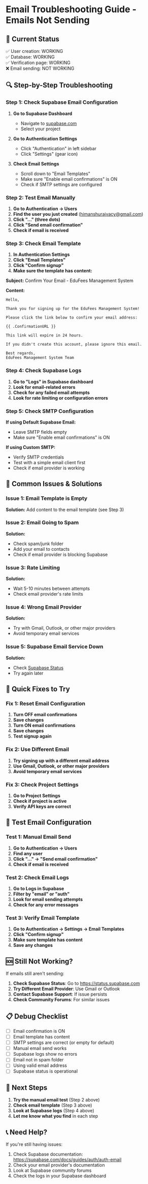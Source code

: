 # Email Troubleshooting Guide - Emails Not Sending

## 🚨 Current Status
✅ User creation: WORKING  
✅ Database: WORKING  
✅ Verification page: WORKING  
❌ Email sending: NOT WORKING  

## 🔍 Step-by-Step Troubleshooting

### Step 1: Check Supabase Email Configuration

1. **Go to Supabase Dashboard**
   - Navigate to [supabase.com](https://supabase.com)
   - Select your project

2. **Go to Authentication Settings**
   - Click "Authentication" in left sidebar
   - Click "Settings" (gear icon)

3. **Check Email Settings**
   - Scroll down to "Email Templates"
   - Make sure "Enable email confirmations" is ON
   - Check if SMTP settings are configured

### Step 2: Test Email Manually

1. **Go to Authentication → Users**
2. **Find the user you just created** (himanshurajvacy@gmail.com)
3. **Click "..." (three dots)**
4. **Click "Send email confirmation"**
5. **Check if email is received**

### Step 3: Check Email Template

1. **In Authentication Settings**
2. **Click "Email Templates"**
3. **Click "Confirm signup"**
4. **Make sure the template has content:**

**Subject:** Confirm Your Email - EduFees Management System

**Content:**
```
Hello,

Thank you for signing up for the EduFees Management System!

Please click the link below to confirm your email address:

{{ .ConfirmationURL }}

This link will expire in 24 hours.

If you didn't create this account, please ignore this email.

Best regards,
EduFees Management System Team
```

### Step 4: Check Supabase Logs

1. **Go to "Logs" in Supabase dashboard**
2. **Look for email-related errors**
3. **Check for any failed email attempts**
4. **Look for rate limiting or configuration errors**

### Step 5: Check SMTP Configuration

**If using Default Supabase Email:**
- Leave SMTP fields empty
- Make sure "Enable email confirmations" is ON

**If using Custom SMTP:**
- Verify SMTP credentials
- Test with a simple email client first
- Check if email provider is working

## 🚨 Common Issues & Solutions

### Issue 1: Email Template is Empty
**Solution:** Add content to the email template (see Step 3)

### Issue 2: Email Going to Spam
**Solution:**
- Check spam/junk folder
- Add your email to contacts
- Check if email provider is blocking Supabase

### Issue 3: Rate Limiting
**Solution:**
- Wait 5-10 minutes between attempts
- Check email provider's rate limits

### Issue 4: Wrong Email Provider
**Solution:**
- Try with Gmail, Outlook, or other major providers
- Avoid temporary email services

### Issue 5: Supabase Email Service Down
**Solution:**
- Check [Supabase Status](https://status.supabase.com)
- Try again later

## 🔧 Quick Fixes to Try

### Fix 1: Reset Email Configuration
1. **Turn OFF email confirmations**
2. **Save changes**
3. **Turn ON email confirmations**
4. **Save changes**
5. **Test signup again**

### Fix 2: Use Different Email
1. **Try signing up with a different email address**
2. **Use Gmail, Outlook, or other major providers**
3. **Avoid temporary email services**

### Fix 3: Check Project Settings
1. **Go to Project Settings**
2. **Check if project is active**
3. **Verify API keys are correct**

## 📧 Test Email Configuration

### Test 1: Manual Email Send
1. **Go to Authentication → Users**
2. **Find any user**
3. **Click "..." → "Send email confirmation"**
4. **Check if email is received**

### Test 2: Check Email Logs
1. **Go to Logs in Supabase**
2. **Filter by "email" or "auth"**
3. **Look for email sending attempts**
4. **Check for any error messages**

### Test 3: Verify Email Template
1. **Go to Authentication → Settings → Email Templates**
2. **Click "Confirm signup"**
3. **Make sure template has content**
4. **Save any changes**

## 🆘 Still Not Working?

If emails still aren't sending:

1. **Check Supabase Status**: Go to https://status.supabase.com
2. **Try Different Email Provider**: Use Gmail or Outlook
3. **Contact Supabase Support**: If issue persists
4. **Check Community Forums**: For similar issues

## 📋 Debug Checklist

- [ ] Email confirmation is ON
- [ ] Email template has content
- [ ] SMTP settings are correct (or empty for default)
- [ ] Manual email send works
- [ ] Supabase logs show no errors
- [ ] Email not in spam folder
- [ ] Using valid email address
- [ ] Supabase status is operational

## 🎯 Next Steps

1. **Try the manual email test** (Step 2 above)
2. **Check email template** (Step 3 above)
3. **Look at Supabase logs** (Step 4 above)
4. **Let me know what you find** in each step

## 📞 Need Help?

If you're still having issues:
1. Check Supabase documentation: https://supabase.com/docs/guides/auth/auth-email
2. Check your email provider's documentation
3. Look at Supabase community forums
4. Check the logs in your Supabase dashboard 